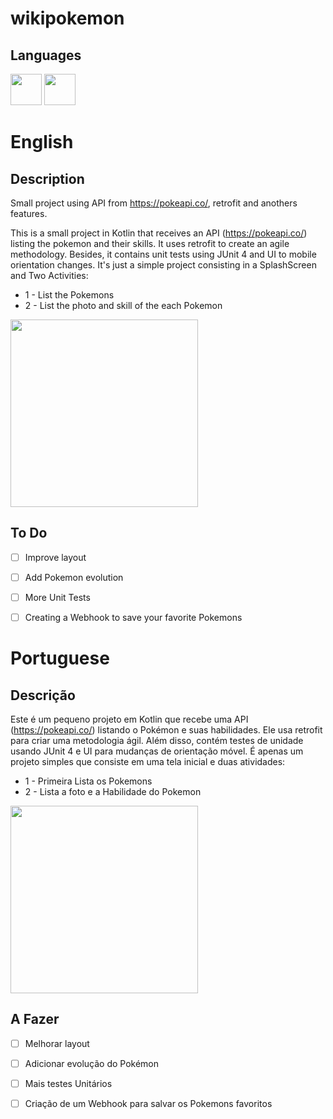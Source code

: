 # wikipokemon

## Languages

[<img src="https://upload.wikimedia.org/wikipedia/en/thumb/a/ae/Flag_of_the_United_Kingdom.svg/1200px-Flag_of_the_United_Kingdom.svg.png" width="50" />](#english)  [<img src="https://upload.wikimedia.org/wikipedia/commons/5/5c/Flag_of_Portugal.svg" width="50" />](#portuguese) 


# English
## Description
Small project using API from https://pokeapi.co/, retrofit and anothers features.


This is a small project in Kotlin that receives an API (https://pokeapi.co/) listing the pokemon and their skills. It uses retrofit to create an agile methodology. Besides, it contains unit tests using JUnit 4 and UI to mobile orientation changes. It's just a simple project consisting in a SplashScreen and Two Activities: 
* 1 - List the Pokemons 
* 2 - List the photo and skill of the each Pokemon

<img src="https://user-images.githubusercontent.com/16179019/96261136-693c4280-0f96-11eb-8a89-baf3b183dd1e.gif" width="300" />

## To Do

- [ ] Improve layout
- [ ] Add Pokemon evolution
- [ ] More Unit Tests
- [ ] Creating a Webhook to save your favorite Pokemons



# Portuguese
## Descrição
Este é um pequeno projeto em Kotlin que recebe uma API (https://pokeapi.co/) listando o Pokémon e suas habilidades. Ele usa retrofit para criar uma metodologia ágil. Além disso, contém testes de unidade usando JUnit 4 e UI para mudanças de orientação móvel. É apenas um projeto simples que consiste em uma tela inicial e duas atividades:
* 1 - Primeira Lista os Pokemons
* 2 - Lista a foto e a Habilidade do Pokemon

<img src="https://user-images.githubusercontent.com/16179019/96261136-693c4280-0f96-11eb-8a89-baf3b183dd1e.gif" width="300" />

## A Fazer

- [ ] Melhorar layout
- [ ] Adicionar evolução do Pokémon
- [ ] Mais testes Unitários
- [ ] Criação de um Webhook para salvar os Pokemons favoritos



